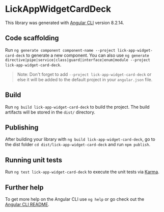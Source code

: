 # LickAppWidgetCardDeck

This library was generated with [Angular CLI](https://github.com/angular/angular-cli) version 8.2.14.

## Code scaffolding

Run `ng generate component component-name --project lick-app-widget-card-deck` to generate a new component. You can also use `ng generate directive|pipe|service|class|guard|interface|enum|module --project lick-app-widget-card-deck`.
> Note: Don't forget to add `--project lick-app-widget-card-deck` or else it will be added to the default project in your `angular.json` file. 

## Build

Run `ng build lick-app-widget-card-deck` to build the project. The build artifacts will be stored in the `dist/` directory.

## Publishing

After building your library with `ng build lick-app-widget-card-deck`, go to the dist folder `cd dist/lick-app-widget-card-deck` and run `npm publish`.

## Running unit tests

Run `ng test lick-app-widget-card-deck` to execute the unit tests via [Karma](https://karma-runner.github.io).

## Further help

To get more help on the Angular CLI use `ng help` or go check out the [Angular CLI README](https://github.com/angular/angular-cli/blob/master/README.md).
